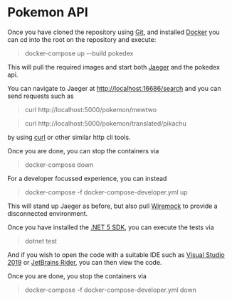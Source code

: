 # Pokemon API

Once you have cloned the repository using [Git](https://git-scm.com/downloads), and installed [Docker](https://docs.docker.com/get-docker/) you can cd into the root on the repository and execute:

> docker-compose up --build pokedex

This will pull the required images and start both [Jaeger](https://www.jaegertracing.io/) and the pokedex api.

You can navigate to Jaeger at [http://localhost:16686/search](http://localhost:16686/search) and you can send requests such as

> curl http://localhost:5000/pokemon/mewtwo

> curl http://localhost:5000/pokemon/translated/pikachu

by using [curl](https://curl.se/) or other similar http cli tools.

Once you are done, you can stop the containers via

> docker-compose down

For a developer focussed experience, you can instead

> docker-compose -f docker-compose-developer.yml up

This will stand up Jaeger as before, but also pull [Wiremock](http://wiremock.org/) to provide a disconnected environment.

Once you have installed the [.NET 5 SDK](https://dotnet.microsoft.com/download), you can execute the tests via

> dotnet test

And if you wish to open the code with a suitable IDE such as [Visual Studio 2019](https://visualstudio.microsoft.com/vs/) or [JetBrains Rider](https://www.jetbrains.com/rider/), you can then view the code.

Once you are done, you stop the containers via

> docker-compose -f docker-compose-developer.yml down